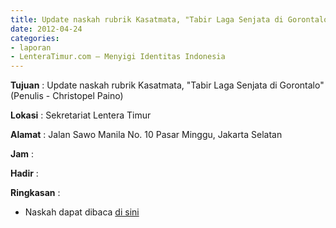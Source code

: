 ```yaml
---
title: Update naskah rubrik Kasatmata, "Tabir Laga Senjata di Gorontalo" (Penulis - Christopel Paino) 
date: 2012-04-24
categories:
- laporan
- LenteraTimur.com – Menyigi Identitas Indonesia
---
```


**Tujuan** : Update naskah rubrik Kasatmata, "Tabir Laga Senjata di Gorontalo" (Penulis - Christopel Paino) 

**Lokasi** : Sekretariat Lentera Timur 

**Alamat** : Jalan Sawo Manila No. 10 Pasar Minggu, Jakarta Selatan

**Jam** : 

**Hadir** :  


**Ringkasan** : 
* Naskah dapat dibaca [di sini](http://www.lenteratimur.com/2012/04/tabir-laga-senjata-di-gorontalo/)
